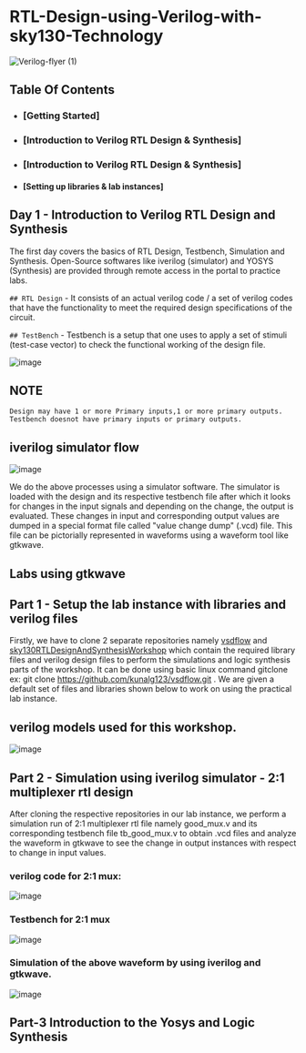 # RTL-Design-using-Verilog-with-sky130-Technology
![Verilog-flyer (1)](https://user-images.githubusercontent.com/104474928/165444531-7100dd83-27a8-4cf3-a2f8-f574f72e82fd.png)
## Table Of Contents
* ### [Getting Started]
* ### [Introduction to Verilog RTL Design & Synthesis]
* ### [Introduction to Verilog RTL Design & Synthesis]
* #### [Setting up libraries & lab instances]















## Day 1 -  Introduction to Verilog RTL Design and Synthesis

The first day covers the basics of RTL Design, Testbench, Simulation and Synthesis. Open-Source softwares like iverilog (simulator) and YOSYS (Synthesis) are provided through remote access in the portal to practice labs.

```## RTL Design``` -  It consists of an actual verilog code / a set of verilog codes that have the functionality to meet the required design specifications of the circuit.

```## TestBench``` - Testbench is a setup that one uses to apply a set of stimuli (test-case vector) to check the functional working of the design file.

![image](https://user-images.githubusercontent.com/110079770/183237263-c0a11a8a-eb1c-459f-a25e-a8dd25edfad3.png)
## NOTE
```
Design may have 1 or more Primary inputs,1 or more primary outputs.
Testbench doesnot have primary inputs or primary outputs.
```
## iverilog simulator flow

![image](https://user-images.githubusercontent.com/110079770/183237394-4d77ca95-61ed-4145-bc08-4dc3afbfecd4.png)

We do the above processes using a simulator software. The simulator is loaded with the design and its respective testbench file after which it looks for changes in the input signals and depending on the change, the output is evaluated. These changes in input and corresponding output values are dumped in a special format file called "value change dump" (.vcd) file. This file can be pictorially represented in waveforms using a waveform tool like gtkwave.

## Labs using gtkwave

## Part 1 -  Setup the lab instance with libraries and verilog files

Firstly, we have to clone 2 separate repositories namely [vsdflow](https://github.com/kunalg123/vsdflow) and [sky130RTLDesignAndSynthesisWorkshop](https://github.com/kunalg123/sky130RTLDesignAndSynthesisWorkshop) which contain the required library files and verilog design files to perform the simulations and logic synthesis parts of the workshop. It can be done using basic linux command gitclone ex: git clone https://github.com/kunalg123/vsdflow.git .
We are given a default set of files and libraries shown below to work on using the practical lab instance.

## verilog models used for this workshop.

![image](https://user-images.githubusercontent.com/110079770/183237675-dff34548-9937-4549-91e0-eaf509cdfd07.png)

## Part 2 - Simulation using iverilog simulator - 2:1 multiplexer rtl design

After cloning the respective repositories in our lab instance, we perform a simulation run of 2:1 multiplexer rtl file namely good_mux.v and its corresponding testbench file tb_good_mux.v to obtain .vcd files and analyze the waveform in gtkwave to see the change in output instances with respect to change in input values.

### verilog code for 2:1 mux:
![image](https://user-images.githubusercontent.com/110079770/183237816-018d7e3a-45b4-46c8-ba1a-6091756e60c3.png)

### Testbench for 2:1 mux
![image](https://user-images.githubusercontent.com/110079770/183237845-297b85bb-e150-4b6b-ab2b-e0c12e101f66.png)

### Simulation of the above waveform by using iverilog and gtkwave.
![image](https://user-images.githubusercontent.com/110079770/183237970-b246ccda-d324-4be4-a146-11cb0049f394.png)

## Part-3 Introduction to the Yosys and Logic Synthesis













